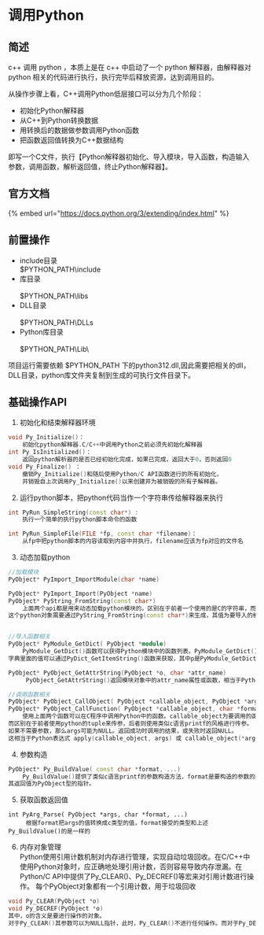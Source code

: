 # 调用Python

## 简述

c++ 调用 python ，本质上是在 c++ 中启动了一个 python 解释器，由解释器对 python 相关的代码进行执行，执行完毕后释放资源，达到调用目的。

从操作步骤上看，C++调用Python低层接口可以分为几个阶段：

* 初始化Python解释器
* 从C++到Python转换数据
* 用转换后的数据做参数调用Python函数
* 把函数返回值转换为C++数据结构

即写一个C文件，执行【Python解释器初始化、导入模块，导入函数，构造输入参数，调用函数，解析返回值，终止Python解释器】。



## 官方文档

{% embed url="https://docs.python.org/3/extending/index.html" %}

## 前置操作

* include目录\
  $PYTHON\_PATH\include
* 库目录\
  \
  $PYTHON\_PATH\libs
* DLL目录\
  \
  $PYTHON\_PATH\DLLs
* Python库目录\
  \
  $PYTHON\_PATH\Lib\


项目运行需要依赖 $PYTHON\_PATH 下的python312.dll,因此需要把相关的dll，DLL目录，python库文件夹复制到生成的可执行文件目录下。

## 基础操作API

1. 初始化和结束解释器环境

```cpp
void Py_Initialize()：       
    初始化python解释器.C/C++中调用Python之前必须先初始化解释器
int Py_IsInitialized()：
    返回python解析器的是否已经初始化完成，如果已完成，返回大于0，否则返回0
void Py_Finalize() ：
    撤销Py_Initialize()和随后使用Python/C API函数进行的所有初始化，
    并销毁自上次调用Py_Initialize()以来创建并为被销毁的所有子解释器。
```

2. 运行python脚本，把python代码当作一个字符串传给解释器来执行

```cpp
int PyRun_SimpleString(const char*) :
    执行一个简单的执行python脚本命令的函数

int PyRun_SimpleFile(FILE *fp, const char *filename)：
    从fp中把python脚本的内容读取到内容中并执行，filename应该为fp对应的文件名
```

3. 动态加载python

```cpp
//加载模块
PyObject* PyImport_ImportModule(char *name)

PyObject* PyImport_Import(PyObject *name)
PyObject* PyString_FromString(const char*)
    上面两个api都是用来动态加载python模块的。区别在于前者一个使用的是C的字符串，而后者的name是一个python对象，
这个python对象需要通过PyString_FromString(const char*)来生成，其值为要导入的模块名


//导入函数相关
PyObject* PyModule_GetDict( PyObject *module)
    PyModule_GetDict()函数可以获得Python模块中的函数列表。PyModule_GetDict()函数返回一个字典。字典中的关键字为函数名，值为函数的调用地址。
字典里面的值可以通过PyDict_GetItemString()函数来获取，其中p是PyModule_GetDict()的字典，而key则是对应的函数名

PyObject* PyObject_GetAttrString(PyObject *o, char *attr_name)
     PyObject_GetAttrString()返回模块对象中的attr_name属性或函数，相当于Python中表达式语句：o.attr_name

//调用函数相关
PyObject* PyObject_CallObject( PyObject *callable_object, PyObject *args)
PyObject* PyObject_CallFunction( PyObject *callable_object, char *format, ...)
    使用上面两个函数可以在C程序中调用Python中的函数。callable_object为要调用的函数对象，也就是通过上述导入函数得到的函数对象，
而区别在于前者使用python的tuple来传参，后者则使用类似c语言printf的风格进行传参。
如果不需要参数，那么args可能为NULL。返回成功时调用的结果，或失败时返回NULL。
这相当于Python表达式 apply(callable_object, args) 或 callable_object(*args)
```

4. 参数构造

```cpp
PyObject* Py_BuildValue( const char *format, ...)
    Py_BuildValue()提供了类似c语言printf的参数构造方法，format是要构造的参数的类型列表，函数中剩余的参数即要转换的C语言中的整型、浮点型或者字符串等。
其返回值为PyObject型的指针。
```

5. 获取函数返回值

```
int PyArg_Parse( PyObject *args, char *format, ...)
     根据format把args的值转换成c类型的值，format接受的类型和上述Py_BuildValue()的是一样的
```

6. 内存对象管理\
   Python使用引用计数机制对内存进行管理，实现自动垃圾回收。在C/C++中使用Python对象时，应正确地处理引用计数，否则容易导致内存泄漏。在Python/C API中提供了Py\_CLEAR()、Py\_DECREF()等宏来对引用计数进行操作。 每个PyObject对象都有一个引用计数，用于垃圾回收

```cpp
void Py_CLEAR(PyObject *o)
void Py_DECREF(PyObject *o)
其中，o的含义是要进行操作的对象。
对于Py_CLEAR()其参数可以为NULL指针，此时，Py_CLEAR()不进行任何操作。而对于Py_DECREF()其参数不能为NULL指针，否则将导致错误。
```
